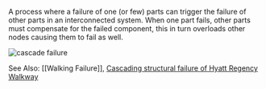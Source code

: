A process where a failure of one (or few) parts can trigger the failure of other parts in an interconnected system. 
When one part fails, other parts must compensate for the failed component, this in turn overloads other nodes causing them to fail as well.

![cascade failure](https://upload.wikimedia.org/wikipedia/commons/thumb/b/bd/Networkfailure.gif/440px-Networkfailure.gif)

See Also: [[Walking Failure]], [Cascading structural failure of Hyatt Regency Walkway](https://en.wikipedia.org/wiki/Hyatt_Regency_walkway_collapse)
